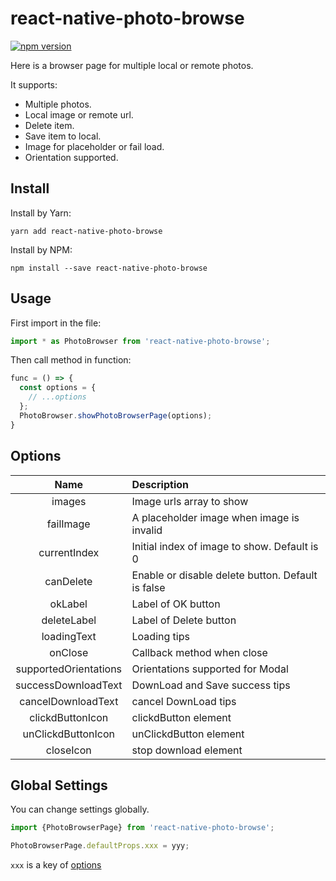 # react-native-photo-browse

[![npm version](https://img.shields.io/npm/v/react-native-photo-browse.svg?style=flat)](https://www.npmjs.com/package/react-native-photo-browse)

Here is a browser page for multiple local or remote photos.

It supports:

* Multiple photos.
* Local image or remote url.
* Delete item.
* Save item to local.
* Image for placeholder or fail load.
* Orientation supported.

## Install

Install by Yarn:

```shell
yarn add react-native-photo-browse
```

Install by NPM:

```shell
npm install --save react-native-photo-browse
```

## Usage

First import in the file:

```jsx
import * as PhotoBrowser from 'react-native-photo-browse';
```

Then call method in function:

```jsx
func = () => {
  const options = {
    // ...options
  };
  PhotoBrowser.showPhotoBrowserPage(options);
}
```

## Options

| Name | Description |
| :-: | :- |
| images | Image urls array to show |
| failImage | A placeholder image when image is invalid |
| currentIndex | Initial index of image to show. Default is 0 |
| canDelete | Enable or disable delete button. Default is false |
| okLabel | Label of OK button |
| deleteLabel | Label of Delete button |
| loadingText | Loading tips |
| onClose | Callback method when close |
| supportedOrientations | Orientations supported for Modal |
| successDownloadText | DownLoad and Save success tips  |
| cancelDownloadText | cancel DownLoad  tips |
| clickdButtonIcon | clickdButton element |
| unClickdButtonIcon | unClickdButton element |
| closeIcon | stop download element |

## Global Settings

You can change settings globally.

```jsx
import {PhotoBrowserPage} from 'react-native-photo-browse';

PhotoBrowserPage.defaultProps.xxx = yyy;
```

`xxx` is a key of [options](#Options)